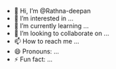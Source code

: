 - 👋 Hi, I’m @Rathna-deepan
- 👀 I’m interested in ...
- 🌱 I’m currently learning ...
- 💞️ I’m looking to collaborate on ...
- 📫 How to reach me ...
- 😄 Pronouns: ...
- ⚡ Fun fact: ...

<!---
Rathna-deepan/Rathna-deepan is a ✨ special ✨ repository because its `README.md` (this file) appears on your GitHub profile.
You can click the Preview link to take a look at your changes.
--->
